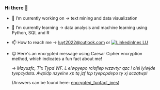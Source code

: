 ### Hi there 👋

- 🔭 I’m currently working on -> text mining and data visualization

- 🌱 I’m currently learning -> data analysis and machine learning using Python, SQL and R 

- 📫 How to reach me -> luyt2022@outlook.com  or [![Linkedin](https://i.stack.imgur.com/gVE0j.png)Ines LU](https://www.linkedin.com/in/ines-lu/)

- 😊 Here's an encrypted message using Caesar Cipher encryption method, which indicates a fun fact about me! 

  -> *Mzyuzfc, T'x Typd WF. L elwpyepo rcloflep wzzvtyr qzc l olel lylwjde tyepcydsta. Awpldp nzyelne xp tq jzf lcp tyepcpdepo ty xj aczqtwp!*
  
     (Answers can be found here: [encrypted_funfact_ines](https://github.com/ines-lu/ines-lu/blob/main/encrypted_funfact_ines%20.ipynb))
